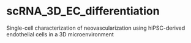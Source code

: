 # scRNA_3D_EC_differentiation
Single-cell characterization of neovascularization using hiPSC-derived endothelial cells in a 3D microenvironment
